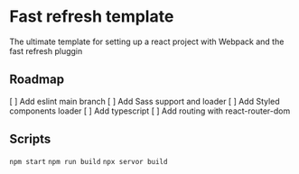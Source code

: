 # Fast refresh template
The ultimate template for setting up a react project with Webpack and the fast refresh pluggin

## Roadmap

[ ] Add eslint main branch
[ ] Add Sass support and loader
[ ] Add Styled components loader
[ ] Add typescript
[ ] Add routing with react-router-dom

## Scripts
`npm start`
`npm run build`
`npx servor build`




